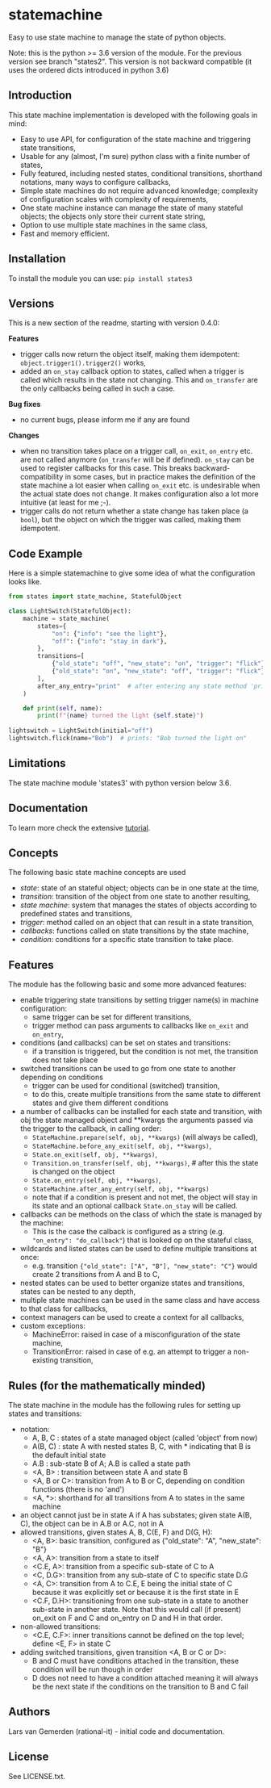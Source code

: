 # statemachine
Easy to use state machine to manage the state of python objects.

Note: this is the python >= 3.6 version of the module. For the previous version see branch "states2". This version is not backward compatible (it uses the ordered dicts introduced in python 3.6)

## Introduction
This state machine implementation is developed with the following goals in mind:

* Easy to use API, for configuration of the state machine and triggering state transitions,
* Usable for any (almost, I'm sure) python class with a finite number of states,
* Fully featured, including nested states, conditional transitions, shorthand notations, many ways to configure callbacks,
* Simple state machines do not require advanced knowledge; complexity of configuration scales with complexity of requirements, 
* One state machine instance can manage the state of many stateful objects; the objects only store their current state string,
* Option to use multiple state machines in the same class,
* Fast and memory efficient.

## Installation
To install the module you can use: `pip install states3`

## Versions
This is a new section of the readme, starting with version 0.4.0:

**Features**
 - trigger calls now return the object itself, making them idempotent: `object.trigger1().trigger2()` works,
 - added an `on_stay` callback option to states, called when a trigger is called which results in the state not changing. This and `on_transfer` are the only callbacks being called in such a case.
 
**Bug fixes**
- no current bugs, please inform me if any are found
  
**Changes**
 - when no transition takes place on a trigger call, `on_exit`, `on_entry` etc. are not called anymore (`on_transfer` will be if defined). `on_stay` can be used to register callbacks for this case. This breaks backward-compatibility in some cases, but in practice makes the definition of the state machine a lot easier when calling `on_exit` etc. is undesirable when the actual state does not change. It makes configuration also a lot more intuitive (at least for me ;-).
 - trigger calls do not return whether a state change has taken place (a `bool`), but the object on which the trigger was called, making them idempotent.

## Code Example

Here is a simple statemachine to give some idea of what the configuration looks like.
```python
from states import state_machine, StatefulObject

class LightSwitch(StatefulObject):
    machine = state_machine(
        states={
            "on": {"info": "see the light"},
            "off": {"info": "stay in dark"},
        },
        transitions=[
            {"old_state": "off", "new_state": "on", "trigger": "flick"},
            {"old_state": "on", "new_state": "off", "trigger": "flick"},
        ],
        after_any_entry="print"  # after entering any state method 'print' is called 
    )

    def print(self, name):
        print(f"{name} turned the light {self.state}")    
    
lightswitch = LightSwitch(initial="off") 
lightswitch.flick(name="Bob")  # prints: "Bob turned the light on"                 
```


## Limitations
The state machine module 'states3' with python version below 3.6.

## Documentation
To learn more check the extensive [tutorial](https://github.com/gemerden/statemachine/blob/master/statemachine/docs/tutorial.md).

## Concepts
The following basic state machine concepts are used

* *state*: state of an stateful object; objects can be in one state at the time,
* *transition*: transition of the object from one state to another resulting,
* *state machine*: system that manages the states of objects according to predefined states and transitions,
* *trigger*: method called on an object that can result in a state transition,
* *callbacks*: functions called on state transitions by the state machine,
* *condition*: conditions for a specific state transition to take place.

## Features
The module has the following basic and some more advanced features:

* enable triggering state transitions by setting trigger name(s) in machine configuration:
    * same trigger can be set for different transitions,
    * trigger method can pass arguments to callbacks like `on_exit` and `on_entry`,
* conditions (and callbacks) can be set on states and transitions:
    * if a transition is triggered, but the condition is not met, the transition does not take place
* switched transitions can be used to go from one state to another depending on conditions
    * trigger can be used for conditional (switched) transition,
    * to do this, create multiple transitions from the same state to different states and give them different conditions
* a number of callbacks can be installed for each state and transition, with obj the state managed object and **kwargs the arguments passed via the trigger to the callback, in calling order:
    * `StateMachine.prepare(self, obj, **kwargs)` (will always be called),
    * `StateMachine.before_any_exit(self, obj, **kwargs)`,
    * `State.on_exit(self, obj, **kwargs)`,
    * `Transition.on_transfer(self, obj, **kwargs)`, # after this the state is changed on the object
    * `State.on_entry(self, obj, **kwargs)`,
    * `StateMachine.after_any_entry(self, obj, **kwargs)`
    * note that if a condition is present and not met, the object will stay in its state and an optional callback `State.on_stay` will be called.
* callbacks can be methods on the class of which the state is managed by the machine:
    * This is the case the calback is configured as a string (e.g. `"on_entry": "do_callback"`) that is looked op on the stateful class,
* wildcards and listed states can be used to define multiple transitions at once:
    * e.g. transition `{"old_state": ["A", "B"], "new_state": "C"}` would create 2 transitions from A and B to C,
* nested states can be used to better organize states and transitions, states can be nested to any depth,
* multiple state machines can be used in the same class and have access to that class for callbacks,
* context managers can be used to create a context for all callbacks,
* custom exceptions:
    * MachineError: raised in case of a misconfiguration of the state machine,
    * TransitionError: raised in case of e.g. an attempt to trigger a non-existing transition,


## Rules (for the mathematically minded)
The state machine in the module has the following rules for setting up states and transitions:

* notation:
    * A, B, C  : states of a state managed object (called 'object' from now)
    * A(B, C) : state A with nested states B, C, with * indicating that B is the default initial state
    * A.B : sub-state B of A; A.B is called a state path
    * <A, B>   : transition between state A and state B
    * <A, B or C>: transition from A to B or C, depending on condition functions (there is no 'and')
    * <A, *>: shorthand for all transitions from A to states in the same machine
* an object cannot just be in state A if A has substates; given state A(B, C), the object can be in A.B or A.C, not in A
* allowed transitions, given states A,  B, C(E, F) and D(G, H):
    * <A, B>: basic transition, configured as {"old_state": "A", "new_state": "B"}
    * <A, A>: transition from a state to itself
    * <C.E, A>: transition from a specific sub-state of C to A
    * <C, D.G>: transition from any sub-state of C to specific state D.G
    * <A, C>: transition from A to C.E, E being the initial state of C because it was explicitly set or because it is the first state in E
    * <C.F, D.H>: transitioning from one sub-state in a state to another sub-state in another state. Note that this would call (if present) on_exit on F and C and on_entry on D and H in that order.
* non-allowed transitions:
    * <C.E, C.F>: inner transitions cannot be defined on the top level; define <E, F> in state C
* adding switched transitions, given transition <A, B or C or D>:
    * B and C must have conditions attached in the transition, these condition will be run though in order
    * D does not need to have a condition attached meaning it will always be the next state if the conditions on the transition to B and C fail

## Authors

Lars van Gemerden (rational-it) - initial code and documentation.

## License

See LICENSE.txt.


